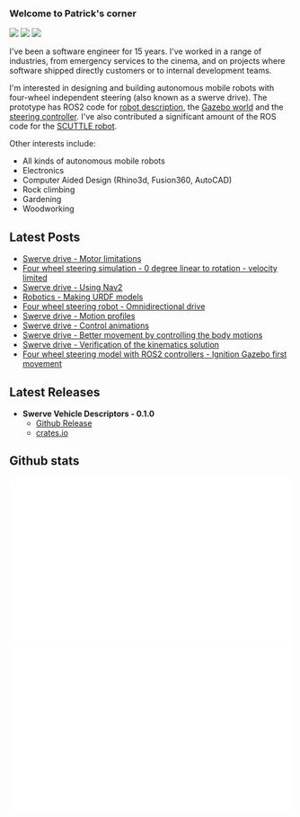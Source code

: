 ### Welcome to Patrick's corner

<a href="https://www.linkedin.com/in/patrick-van-der-velde-207453b/"><img src="https://img.shields.io/badge/linkedin-%230077B5.svg?&style=for-the-badge&logo=linkedin&logoColor=white" height=25></a>
<a href="https://www.instagram.com/te.petrik/"><img src="https://img.shields.io/badge/instagram-%23E4405F.svg?&style=for-the-badge&logo=instagram&logoColor=white" height=25></a>
<a href="https://www.youtube.com/c/PatrickvanderVelde"><img src="https://img.shields.io/badge/youtube-%2312100E.svg?&style=for-the-badge&logo=youtube&logoColor=white" height=25></a>

I've been a software engineer for 15 years. I've worked in a range of industries, from emergency services to the cinema, and on projects where software shipped directly customers or to internal development teams.

I'm interested in designing and building autonomous mobile robots with four-wheel independent steering (also known as a swerve drive). The prototype has ROS2 code for [robot description](https://github.com/pvandervelde/zinger_description), the [Gazebo world](https://github.com/pvandervelde/zinger_ignition)
and the [steering controller](https://github.com/pvandervelde/zinger_swerve_controller).
I've also contributed a significant amount of the ROS code
for the [SCUTTLE robot](https://github.com/scuttlerobot).

Other interests include:

* All kinds of autonomous mobile robots
* Electronics
* Computer Aided Design (Rhino3d, Fusion360, AutoCAD)
* Rock climbing
* Gardening
* Woodworking

## Latest Posts

* [Swerve drive - Motor limitations](https://www.petrikvandervelde.nl/posts/Swerve-drive-motor-limitations)
* [Four wheel steering simulation - 0 degree linear to rotation -  velocity limited](https://youtu.be/H7HTa4b6f_0)
* [Swerve drive - Using Nav2](https://www.petrikvandervelde.nl/posts/Swerve-drive-ros2-nav)
* [Robotics - Making URDF models](https://www.petrikvandervelde.nl/posts/Robotics-making-urdf-models)
* [Four wheel steering robot - Omnidirectional drive](https://youtu.be/Z-Rp2moiSOw)
* [Swerve drive - Motion profiles](https://www.petrikvandervelde.nl/posts/Swerve-motion-profiles)
* [Swerve drive - Control animations](https://www.petrikvandervelde.nl/posts/Swerve-drive-control-animations)
* [Swerve drive - Better movement by controlling the body motions](https://www.petrikvandervelde.nl/posts/Swerve-drive-body-focussed-control)
* [Swerve drive - Verification of the kinematics solution](https://www.petrikvandervelde.nl/posts/Swerve-drive-kinematics-verification)
* [Four wheel steering model with ROS2 controllers - Ignition Gazebo first movement](https://youtu.be/fR47Y7p4mtQ)

## Latest Releases

* **Swerve Vehicle Descriptors - 0.1.0**
  * [Github Release](https://github.com/pvandervelde/swerve_vehicle_descriptors/releases/tag/v0.1.0)
  * [crates.io](https://crates.io/crates/swerve_vehicle_descriptors)

## Github stats

![Patrick's Github stats](https://raw.githubusercontent.com/pvandervelde/github-stats/master/generated/overview.svg#gh-dark-mode-only) ![Patrick's most used languages](https://raw.githubusercontent.com/pvandervelde/github-stats/master/generated/languages.svg#gh-dark-mode-only)
